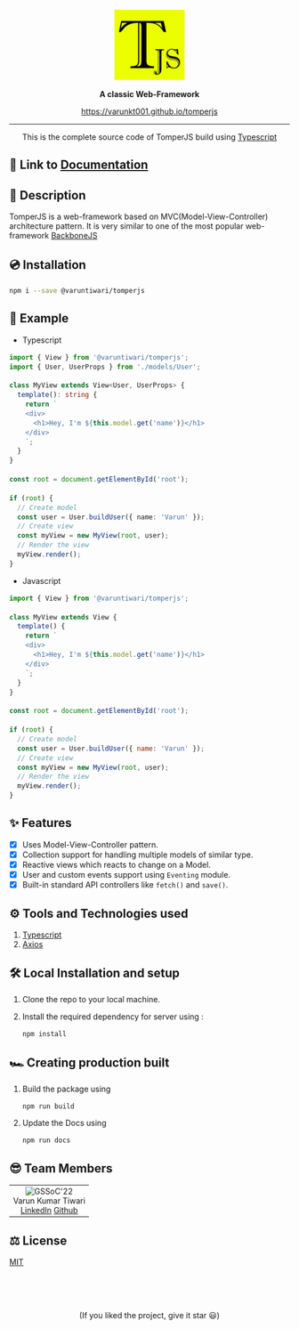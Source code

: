 <p align='center'>
<img src='./assets/logo.svg'  width='25%'>
</p>
<p align='center'>
<b>A classic Web-Framework</b>
</p>
<p align='center'>
<a href='https://varunkt001.github.io/tomperjs/' target='_blank'>https://varunkt001.github.io/tomperjs</a>
</p>

---

<p align='center'>
This is the complete source code of TomperJS build using <a href="https://www.typescriptlang.org/">Typescript</a>
</p>

## 📄 Link to [Documentation](https://varunkt001.github.io/tomperjs/)

## 🧾 Description

TomperJS is a web-framework based on MVC(Model-View-Controller) architecture pattern. It is very similar to one of the most popular web-framework [BackboneJS](https://backbonejs.org/)

## 💿 Installation

```sh
npm i --save @varuntiwari/tomperjs
```

## 🏁 Example

- Typescript

```ts
import { View } from '@varuntiwari/tomperjs';
import { User, UserProps } from './models/User';

class MyView extends View<User, UserProps> {
  template(): string {
    return `
    <div>
      <h1>Hey, I'm ${this.model.get('name')}</h1>
    </div>
    `;
  }
}

const root = document.getElementById('root');

if (root) {
  // Create model
  const user = User.buildUser({ name: 'Varun' });
  // Create view
  const myView = new MyView(root, user);
  // Render the view
  myView.render();
}
```

- Javascript

```js
import { View } from '@varuntiwari/tomperjs';

class MyView extends View {
  template() {
    return `
    <div>
      <h1>Hey, I'm ${this.model.get('name')}</h1>
    </div>
    `;
  }
}

const root = document.getElementById('root');

if (root) {
  // Create model
  const user = User.buildUser({ name: 'Varun' });
  // Create view
  const myView = new MyView(root, user);
  // Render the view
  myView.render();
}
```

## ✨ Features

- [x] Uses Model-View-Controller pattern.
- [x] Collection support for handling multiple models of similar type.
- [x] Reactive views which reacts to change on a Model.
- [x] User and custom events support using `Eventing` module.
- [x] Built-in standard API controllers like `fetch()` and `save()`.

## ⚙ Tools and Technologies used

1. [Typescript](https://www.typescriptlang.org/)
2. [Axios]()

## 🛠 Local Installation and setup

1. Clone the repo to your local machine.
2. Install the required dependency for server using :

   ```javascript
   npm install
   ```

## 🏎 Creating production built

1. Build the package using

   ```javascript
   npm run build
   ```

2. Update the Docs using

   ```javascript
   npm run docs
   ```

## 😎 Team Members

<table>
  <tr>
    <td align="center">
      <img src="https://avatars.githubusercontent.com/u/83509023?v=4" width="150px" alt="GSSoC'22" />
      <br/>
      Varun Kumar Tiwari
      <br/>
      <a href="https://www.linkedin.com/in/varun-tiwari-454591178/">LinkedIn</a>
      <a href="https://github.com/varunKT001">Github</a>
    </td> 
  </tr>
</table>

## ⚖ License

[MIT](./LICENSE.md)

<br>
<br>
<br>

<p align='center'>
(If you liked the project, give it star 😃)
</p>
